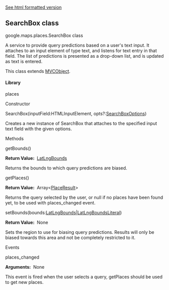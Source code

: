 [See html formatted version](https://huasofoundries.github.io/google-maps-documentation/SearchBox.html)


SearchBox class
---------------

google.maps.places.SearchBox class

A service to provide query predictions based on a user's text input. It attaches to an input element of type text, and listens for text entry in that field. The list of predictions is presented as a drop-down list, and is updated as text is entered.

This class extends [MVCObject](https://github.com/amenadiel/google-maps-documentation/blob/master/docs/MVCObject.md).

#### Library

places

Constructor

SearchBox(inputField:HTMLInputElement, opts?:[SearchBoxOptions](https://github.com/amenadiel/google-maps-documentation/blob/master/docs/SearchBoxOptions.md))

Creates a new instance of SearchBox that attaches to the specified input text field with the given options.

Methods

getBounds()

**Return Value:**  [LatLngBounds](https://github.com/amenadiel/google-maps-documentation/blob/master/docs/LatLngBounds.md)

Returns the bounds to which query predictions are biased.

getPlaces()

**Return Value:**  Array<[PlaceResult](https://github.com/amenadiel/google-maps-documentation/blob/master/docs/PlaceResult.md)\>

Returns the query selected by the user, or null if no places have been found yet, to be used with places\_changed event.

setBounds(bounds:[LatLngBounds](https://github.com/amenadiel/google-maps-documentation/blob/master/docs/LatLngBounds.md)|[LatLngBoundsLiteral](https://github.com/amenadiel/google-maps-documentation/blob/master/docs/LatLngBoundsLiteral.md))

**Return Value:**  None

Sets the region to use for biasing query predictions. Results will only be biased towards this area and not be completely restricted to it.

Events

places\_changed

**Arguments:**  None

This event is fired when the user selects a query, getPlaces should be used to get new places.
